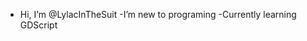 - Hi, I’m @LylacInTheSuit
-I’m new to programing
-Currently learning GDScript
<!---
LylacInTheSuit/LylacInTheSuit is a ✨ special ✨ repository because its `README.md` (this file) appears on your GitHub profile.
You can click the Preview link to take a look at your changes.
--->
